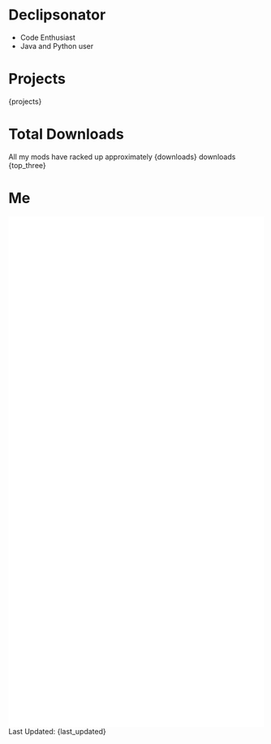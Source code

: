 # Declipsonator
- Code Enthusiast
- Java and Python user
# Projects
{projects}

# Total Downloads
All my mods have racked up approximately {downloads} downloads \
{top_three}

# Me
<img align="center" src="/github-metrics.svg" alt="Metrics">
Last Updated: {last_updated}
